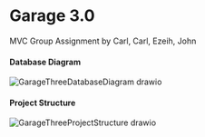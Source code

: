 # Garage 3.0
MVC Group Assignment by Carl, Carl, Ezeih, John

#### Database Diagram
![GarageThreeDatabaseDiagram drawio](https://github.com/johnkallstrom/GarageThree/assets/54977209/a9ae1baa-181d-42a6-8c31-725096f8bcbd)


#### Project Structure
![GarageThreeProjectStructure drawio](https://github.com/johnkallstrom/GarageThree/assets/54977209/50b5dedb-6608-453a-9bb6-4ecd0cc3de48)
